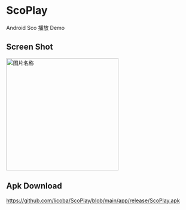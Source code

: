 # ScoPlay

Android Sco 播放 Demo

## Screen Shot

<!-- ![20210329-163828-O2Ysmi](https://raw.githubusercontent.com/licoba/images/master/20210329-163828-O2Ysmi.jpg?token=AETOTFMGN4RDWUAAK4ECO7DAMGJEC) -->

 <img src="https://raw.githubusercontent.com/licoba/images/master/20210329-163828-O2Ysmi.jpg?token=AETOTFMGN4RDWUAAK4ECO7DAMGJEC" width = "300" alt="图片名称"/>

## Apk Download

https://github.com/licoba/ScoPlay/blob/main/app/release/ScoPlay.apk
